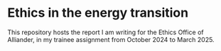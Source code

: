 # Ethics in the energy transition

This repository hosts the report I am writing for the Ethics Office of Alliander, in my trainee assignment from October 2024 to March 2025.